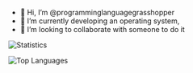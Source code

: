 - 👋 Hi, I’m @programminglanguagegrasshopper
- 🌱 I’m currently developing an operating system,
- 💞️ I’m looking to collaborate with someone to do it

![Statistics](https://github-readme-stats.vercel.app/api?username=programminglanguagegrasshopper&show_icons=true)

![Top Languages](https://github-readme-stats.vercel.app/api/top-langs/?username=programminglanguagegrasshopper&show_icons=true&layout=compact)
